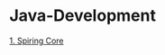 # Java-Development

[1. Spiring Core](https://github.com/sumitsantape30/Java-Development/tree/main/Spring%20Framework)

